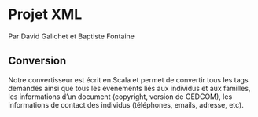 # Projet XML

Par David Galichet et Baptiste Fontaine

## Conversion

Notre convertisseur est écrit en Scala et permet de convertir tous les tags
demandés ainsi que tous les évènements liés aux individus et aux familles, les
informations d’un document (copyright, version de GEDCOM), les informations de
contact des individus (téléphones, emails, adresse, etc).
